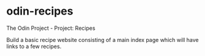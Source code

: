 # odin-recipes

The Odin Project - Project: Recipes

Build a basic recipe website consisting of a main index page
which will have links to a few recipes.